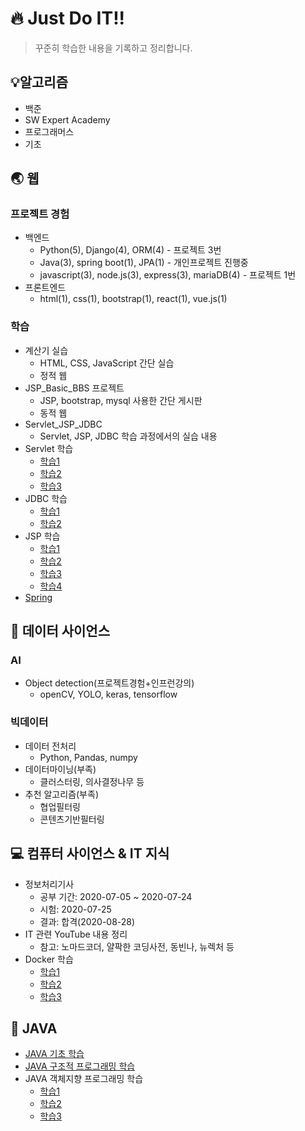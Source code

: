 # :fire: Just Do IT!!

> 꾸준히 학습한 내용을 기록하고 정리합니다.



## :bulb: ​알고리즘

- 백준
- SW Expert Academy
- 프로그래머스
- 기초



## :earth_asia: ​웹

### 프로젝트 경험

- 백엔드
  - Python(5), Django(4), ORM(4) - 프로젝트 3번
  - Java(3), spring boot(1), JPA(1) - 개인프로젝트 진행중
  - javascript(3), node.js(3), express(3), mariaDB(4) - 프로젝트 1번
- 프론트엔드
  - html(1), css(1), bootstrap(1), react(1), vue.js(1)

### 학습

- 계산기 실습
  - HTML, CSS, JavaScript 간단 실습
  - 정적 웹
- JSP_Basic_BBS 프로젝트
  - JSP, bootstrap, mysql 사용한 간단 게시판
  - 동적 웹
- Servlet_JSP_JDBC
  - Servlet, JSP, JDBC 학습 과정에서의 실습 내용
- Servlet 학습
  - [학습1](웹/Servlet_1.md)
  - [학습2](웹/Servlet_2.md)
  - [학습3](웹/Servlet_3.md)
- JDBC 학습
  - [학습1](웹/JDBC_1.md)
  - [학습2](웹/JDBC_2.md)
- JSP 학습
  - [학습1](웹/JSP_1.md)
  - [학습2](웹/JSP_2.md)
  - [학습3](웹/JSP_3.md)
  - [학습4](웹/JSP_4.md)
- [Spring](웹/Spring.md)



## :mag_right: ​데이터 사이언스

### AI

- Object detection(프로젝트경험+인프런강의)
  - openCV, YOLO, keras, tensorflow

### 빅데이터

- 데이터 전처리
  - Python, Pandas, numpy
- 데이터마이닝(부족)
  - 클러스터링, 의사결정나무 등
- 추천 알고리즘(부족)
  - 협업필터링
  - 콘텐츠기반필터링



## :computer: ​컴퓨터 사이언스 & IT 지식

- 정보처리기사
  - 공부 기간: 2020-07-05 ~ 2020-07-24
  - 시험: 2020-07-25
  - 결과: 합격(2020-08-28)
- IT 관련 YouTube 내용 정리
  - 참고: 노마드코더, 얄팍한 코딩사전, 동빈나, 뉴렉처 등
- Docker 학습
  - [학습1](ITknowledge/Docker_1.md)
  - [학습2](ITknowledge/Docker_2.md)
  - [학습3](ITknowledge/Docker_3.md)



## :closed_book: ​JAVA

- [JAVA 기초 학습](JAVA/JAVA_Programming.md)
- [JAVA 구조적 프로그래밍 학습](JAVA/Structured_JAVA.md)
- JAVA 객체지향 프로그래밍 학습
  - [학습1](JAVA/OOP_JAVA_1.md)
  - [학습2](JAVA/OOP_JAVA_2.md)
  - [학습3](JAVA/OOP_JAVA_3.md)



